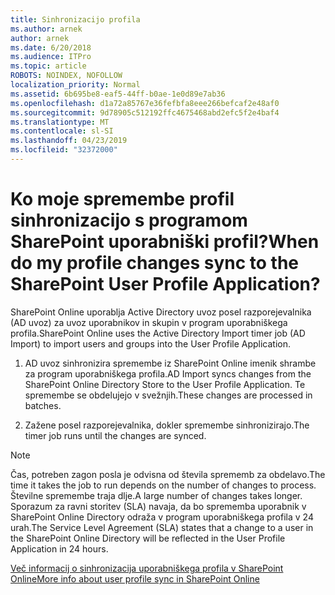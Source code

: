 ```yaml
---
title: Sinhronizacijo profila
ms.author: arnek
author: arnek
ms.date: 6/20/2018
ms.audience: ITPro
ms.topic: article
ROBOTS: NOINDEX, NOFOLLOW
localization_priority: Normal
ms.assetid: 6b695be8-eaf5-44ff-b0ae-1e0d89e7ab36
ms.openlocfilehash: d1a72a85767e36fefbfa8eee266befcaf2e48af0
ms.sourcegitcommit: 9d78905c512192ffc4675468abd2efc5f2e4baf4
ms.translationtype: MT
ms.contentlocale: sl-SI
ms.lasthandoff: 04/23/2019
ms.locfileid: "32372000"
---
```

# <a name="when-do-my-profile-changes-sync-to-the-sharepoint-user-profile-application"></a><span data-ttu-id="c5d8f-102">Ko moje spremembe profil sinhronizacijo s programom SharePoint uporabniški profil?</span><span class="sxs-lookup"><span data-stu-id="c5d8f-102">When do my profile changes sync to the SharePoint User Profile Application?</span></span>

<span data-ttu-id="c5d8f-103">SharePoint Online uporablja Active Directory uvoz posel razporejevalnika (AD uvoz) za uvoz uporabnikov in skupin v program uporabniškega profila.</span><span class="sxs-lookup"><span data-stu-id="c5d8f-103">SharePoint Online uses the Active Directory Import timer job (AD Import) to import users and groups into the User Profile Application.</span></span> 
  
1. <span data-ttu-id="c5d8f-104">AD uvoz sinhronizira spremembe iz SharePoint Online imenik shrambe za program uporabniškega profila.</span><span class="sxs-lookup"><span data-stu-id="c5d8f-104">AD Import syncs changes from the SharePoint Online Directory Store to the User Profile Application.</span></span> <span data-ttu-id="c5d8f-105">Te spremembe se obdelujejo v svežnjih.</span><span class="sxs-lookup"><span data-stu-id="c5d8f-105">These changes are processed in batches.</span></span>
    
2. <span data-ttu-id="c5d8f-106">Zažene posel razporejevalnika, dokler spremembe sinhronizirajo.</span><span class="sxs-lookup"><span data-stu-id="c5d8f-106">The timer job runs until the changes are synced.</span></span>
    
> [!NOTE]
> <span data-ttu-id="c5d8f-107">Čas, potreben zagon posla je odvisna od števila sprememb za obdelavo.</span><span class="sxs-lookup"><span data-stu-id="c5d8f-107">The time it takes the job to run depends on the number of changes to process.</span></span> <span data-ttu-id="c5d8f-108">Številne spremembe traja dlje.</span><span class="sxs-lookup"><span data-stu-id="c5d8f-108">A large number of changes takes longer.</span></span> <span data-ttu-id="c5d8f-109">Sporazum za ravni storitev (SLA) navaja, da bo sprememba uporabnik v SharePoint Online Directory odraža v program uporabniškega profila v 24 urah.</span><span class="sxs-lookup"><span data-stu-id="c5d8f-109">The Service Level Agreement (SLA) states that a change to a user in the SharePoint Online Directory will be reflected in the User Profile Application in 24 hours.</span></span> 
  
[<span data-ttu-id="c5d8f-110">Več informacij o sinhronizacija uporabniškega profila v SharePoint Online</span><span class="sxs-lookup"><span data-stu-id="c5d8f-110">More info about user profile sync in SharePoint Online</span></span>](https://go.microsoft.com/fwlink/?linkid=875671)
  

